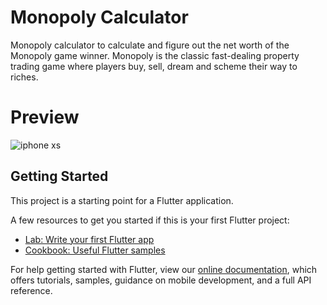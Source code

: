 # Monopoly Calculator

Monopoly calculator to calculate and figure out the net worth of the Monopoly game winner. Monopoly is the classic fast-dealing property trading game where players buy, sell, dream and scheme their way to riches. 


# Preview
![iphone xs](https://github.com/psrrao/Monopoly/blob/master/assets/screenshots/monopolyCal.png)



## Getting Started

This project is a starting point for a Flutter application.

A few resources to get you started if this is your first Flutter project:

- [Lab: Write your first Flutter app](https://flutter.io/docs/get-started/codelab)
- [Cookbook: Useful Flutter samples](https://flutter.io/docs/cookbook)

For help getting started with Flutter, view our 
[online documentation](https://flutter.io/docs), which offers tutorials, 
samples, guidance on mobile development, and a full API reference.
